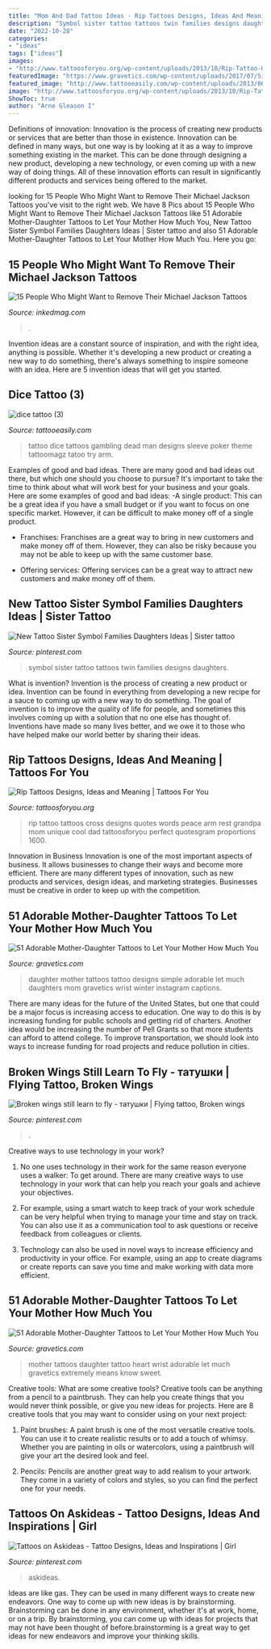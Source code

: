 ```yaml
---
title: "Mom And Dad Tattoo Ideas - Rip Tattoos Designs, Ideas And Meaning"
description: "Symbol sister tattoo tattoos twin families designs daughters"
date: "2022-10-28"
categories:
- "ideas"
tags: ["ideas"]
images:
- "http://www.tattoosforyou.org/wp-content/uploads/2013/10/Rip-Tattoo-Quotes.jpg"
featuredImage: "https://www.gravetics.com/wp-content/uploads/2017/07/Simple-Mother-And-Daughter-Black-Tattoo.jpg"
featured_image: "http://www.tattooeasily.com/wp-content/uploads/2013/06/dice-tattoo-3.jpg"
image: "http://www.tattoosforyou.org/wp-content/uploads/2013/10/Rip-Tattoo-Quotes.jpg"
ShowToc: true
author: "Arne Gleason I"
---
```



Definitions of innovation:
Innovation is the process of creating new products or services that are better than those in existence. Innovation can be defined in many ways, but one way is by looking at it as a way to improve something existing in the market. This can be done through designing a new product, developing a new technology, or even coming up with a new way of doing things. All of these innovation efforts can result in significantly different products and services being offered to the market.

	

		
looking for 15 People Who Might Want to Remove Their Michael Jackson Tattoos you've visit to the right web. We have 8 Pics about 15 People Who Might Want to Remove Their Michael Jackson Tattoos like 51 Adorable Mother-Daughter Tattoos to Let Your Mother How Much You, New Tattoo Sister Symbol Families Daughters Ideas | Sister tattoo and also 51 Adorable Mother-Daughter Tattoos to Let Your Mother How Much You. Here you go:
		
    
## 15 People Who Might Want To Remove Their Michael Jackson Tattoos

<img loading=lazy src="https://www.inkedmag.com/.image/c_limit%2Ccs_srgb%2Cfl_progressive%2Cq_auto:good%2Cw_700/MTYyNDg0ODAzNDY2MTc2MTY2/4272ee570d6977803adc1648d21c02d2.jpg" onerror="this.onerror=null;this.src='https://tse2.mm.bing.net/th?id=OIP.mSwhmRiH2vvjW6HpL0e46AHaJ3&amp;pid=15.1';" alt="15 People Who Might Want to Remove Their Michael Jackson Tattoos">

_Source: inkedmag.com_

>. 

	

Invention ideas are a constant source of inspiration, and with the right idea, anything is possible. Whether it's developing a new product or creating a new way to do something, there's always something to inspire someone with an idea. Here are 5 invention ideas that will get you started.

    
## Dice Tattoo (3)

<img loading=lazy src="http://www.tattooeasily.com/wp-content/uploads/2013/06/dice-tattoo-3.jpg" onerror="this.onerror=null;this.src='https://tse2.mm.bing.net/th?id=OIP.9Uu-OheRP5x2Tt1QA_FT3gHaJ4&amp;pid=15.1';" alt="dice tattoo (3)">

_Source: tattooeasily.com_

>tattoo dice tattoos gambling dead man designs sleeve poker theme tattoomagz tatoo try arm. 

	

Examples of good and bad ideas.
There are many good and bad ideas out there, but which one should you choose to pursue? It's important to take the time to think about what will work best for your business and your goals. Here are some examples of good and bad ideas: 
-A single product: This can be a great idea if you have a small budget or if you want to focus on one specific market. However, it can be difficult to make money off of a single product.

- Franchises: Franchises are a great way to bring in new customers and make money off of them. However, they can also be risky because you may not be able to keep up with the same customer base.

- Offering services: Offering services can be a great way to attract new customers and make money off of them.

    
## New Tattoo Sister Symbol Families Daughters Ideas | Sister Tattoo

<img loading=lazy src="https://i.pinimg.com/736x/ff/e7/d8/ffe7d8bad186a7bb234ba8b5e74462e8.jpg" onerror="this.onerror=null;this.src='https://tse3.mm.bing.net/th?id=OIP.jMr9FoEwVfv3sYZk-iwYfQAAAA&amp;pid=15.1';" alt="New Tattoo Sister Symbol Families Daughters Ideas | Sister tattoo">

_Source: pinterest.com_

>symbol sister tattoo tattoos twin families designs daughters. 

	

What is invention?
Invention is the process of creating a new product or idea. Invention can be found in everything from developing a new recipe for a sauce to coming up with a new way to do something. The goal of invention is to improve the quality of life for people, and sometimes this involves coming up with a solution that no one else has thought of. Inventions have made so many lives better, and we owe it to those who have helped make our world better by sharing their ideas.

    
## Rip Tattoos Designs, Ideas And Meaning | Tattoos For You

<img loading=lazy src="http://www.tattoosforyou.org/wp-content/uploads/2013/10/Rip-Tattoo-Quotes.jpg" onerror="this.onerror=null;this.src='https://tse2.mm.bing.net/th?id=OIP.wth7alAFron6XL62zxOLqAHaJ4&amp;pid=15.1';" alt="Rip Tattoos Designs, Ideas and Meaning | Tattoos For You">

_Source: tattoosforyou.org_

>rip tattoo tattoos cross designs quotes words peace arm rest grandpa mom unique cool dad tattoosforyou perfect quotesgram proportions 1600. 

	

Innovation in Business
Innovation is one of the most important aspects of business. It allows businesses to change their ways and become more efficient. There are many different types of innovation, such as new products and services, design ideas, and marketing strategies. Businesses must be creative in order to keep up with the competition.

    
## 51 Adorable Mother-Daughter Tattoos To Let Your Mother How Much You

<img loading=lazy src="https://www.gravetics.com/wp-content/uploads/2017/07/Simple-Mother-And-Daughter-Black-Tattoo.jpg" onerror="this.onerror=null;this.src='https://tse2.mm.bing.net/th?id=OIP.DC95KnE07jtS1i3ySFDF_wHaNK&amp;pid=15.1';" alt="51 Adorable Mother-Daughter Tattoos to Let Your Mother How Much You">

_Source: gravetics.com_

>daughter mother tattoos tattoo designs simple adorable let much daughters mom gravetics wrist winter instagram captions. 

	

There are many ideas for the future of the United States, but one that could be a major focus is increasing access to education. One way to do this is by increasing funding for public schools and getting rid of charters. Another idea would be increasing the number of Pell Grants so that more students can afford to attend college. To improve transportation, we should look into ways to increase funding for road projects and reduce pollution in cities.

    
## Broken Wings Still Learn To Fly - татушки | Flying Tattoo, Broken Wings

<img loading=lazy src="https://i.pinimg.com/736x/29/ea/c0/29eac0f8d7be4340ca52b389d7d62d39.jpg" onerror="this.onerror=null;this.src='https://tse3.mm.bing.net/th?id=OIP.-W6vRpYBiQZSgMUaqkZpAQHaNK&amp;pid=15.1';" alt="Broken wings still learn to fly - татушки | Flying tattoo, Broken wings">

_Source: pinterest.com_

>. 

	

Creative ways to use technology in your work?
1. No one uses technology in their work for the same reason everyone uses a walker: To get around. There are many creative ways to use technology in your work that can help you reach your goals and achieve your objectives.
2. For example, using a smart watch to keep track of your work schedule can be very helpful when trying to manage your time and stay on track. You can also use it as a communication tool to ask questions or receive feedback from colleagues or clients.

3. Technology can also be used in novel ways to increase efficiency and productivity in your office. For example, using an app to create diagrams or create reports can save you time and make working with data more efficient.


    
## 51 Adorable Mother-Daughter Tattoos To Let Your Mother How Much You

<img loading=lazy src="https://www.gravetics.com/wp-content/uploads/2017/07/Amazing-Heart-Shape-Tattoo-On-Wrist.jpg" onerror="this.onerror=null;this.src='https://tse3.mm.bing.net/th?id=OIP.ktnEZtN8WFeGodYg_NNaSAHaLh&amp;pid=15.1';" alt="51 Adorable Mother-Daughter Tattoos to Let Your Mother How Much You">

_Source: gravetics.com_

>mother tattoos daughter tattoo heart wrist adorable let much gravetics extremely means know sweet. 

	

Creative tools: What are some creative tools?
Creative tools can be anything from a pencil to a paintbrush. They can help you create things that you would never think possible, or give you new ideas for projects. Here are 8 creative tools that you may want to consider using on your next project:
1. Paint brushes: A paint brush is one of the most versatile creative tools. You can use it to create realistic results or to add a touch of whimsy. Whether you are painting in oils or watercolors, using a paintbrush will give your art the desired look and feel.

2. Pencils: Pencils are another great way to add realism to your artwork. They come in a variety of colors and styles, so you can find the perfect one for your needs.

    
## Tattoos On Askideas - Tattoo Designs, Ideas And Inspirations | Girl

<img loading=lazy src="https://i.pinimg.com/736x/56/1b/47/561b473f9f9f746e36ea691be9475750.jpg" onerror="this.onerror=null;this.src='https://tse4.mm.bing.net/th?id=OIP.fWXFnq-uwUbVeHGti5iv1AHaJ4&amp;pid=15.1';" alt="Tattoos on Askideas - Tattoo Designs, Ideas and Inspirations | Girl">

_Source: pinterest.com_

>askideas. 

	

Ideas are like gas. They can be used in many different ways to create new endeavors. One way to come up with new ideas is by brainstorming. Brainstorming can be done in any environment, whether it's at work, home, or on a trip. By brainstorming, you can come up with ideas for projects that may not have been thought of before.brainstorming is a great way to get ideas for new endeavors and improve your thinking skills.

